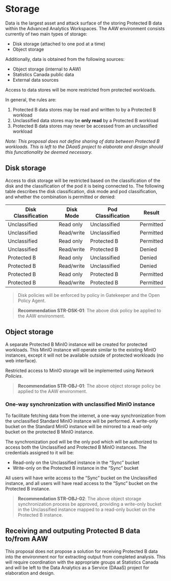 # Storage

Data is the largest asset and attack surface of the storing Protected B data
within the Advanced Analytics Workspaces. The AAW environment consists
currently of two main types of storage:

*	Disk storage (attached to one pod at a time)
*	Object storage

Additionally, data is obtained from the following sources:

* Object storage (internal to AAW)
* Statistics Canada public data
* External data sources

Access to data stores will be more restricted from protected workloads.

In general, the rules are:

1. Protected B data stores may be read and written to by a Protected B workload
2. Unclassified data stores may be **only read** by a Protected B workload
3. Protected B data stores may never be accessed from an unclassified workload

*Note: This proposal does not define sharing of data between Protected B
workloads. This is left to the DAaaS project to elaborate and design
should this funcationality be deemed necessary.*

## Disk storage

Access to disk storage will be restricted based on the classification of the
disk and the classification of the pod it is being connected to. The following
table describes the disk classification, disk mode and pod classification, and
whether the combination is permitted or denied:

| Disk Classification | Disk Mode  | Pod Classification | Result    |
|---------------------|------------|--------------------|-----------|
| Unclassified        | Read only  | Unclassified       | Permitted |
| Unclassified        | Read/write | Unclassified       | Permitted |
| Unclassified        | Read only  | Protected B        | Permitted |
| Unclassified        | Read/write | Protected B        | Denied    |
| Protected B         | Read only  | Unclassified       | Denied    |
| Protected B         | Read/write | Unclassified       | Denied    |
| Protected B         | Read only  | Protected B        | Permitted |
| Protected B         | Read/write | Protected B        | Permitted |

> Disk policies will be enforced by policy in Gatekeeper and the
> Open Policy Agent.

> **Recommendation STR-DSK-01**: The above disk policy be applied
> to the AAW environment.

## Object storage

A separate Protected B MinIO instance will be created for protected workloads.
This MinIO instance will operate similar to the existing MinIO instances,
except it will not be available outside of protected workloads
(no web interface).

Restricted access to MinIO storage will be implemented
using *Network Policies*.

> **Recommendation STR-OBJ-01**: The above object storage policy be applied
> to the AAW environment.

### One-way synchronization with unclassified MinIO instance

To facilitate fetching data from the internet, a one-way synchronization from
the unclassified Standard MinIO instance will be performed. A write-only bucket
on the Standard MinIO instance will be mirrored to a read-only bucket on
the protected B MinIO instance.

The synchronization pod will be the only pod which will be authorized to access
both the Unclassified and Protected B MinIO instances. The credentials assigned
to it will be:

* Read-only on the Unclassified instance in the “Sync” bucket
* Write-only on the Protected B instance in the “Sync” bucket

All users will have write access to the “Sync” bucket on the Unclassified
instance, and all users will have read access to the “Sync” bucket on the
Protected B instance.

> **Recommendation STR-OBJ-02**: The above object storage synchronization
> process be approved, providing a write-only bucket in the Unclassified
> instance mapped to a read-only bucket on the Protected B instance.

## Receiving and outputing Protected B data to/from AAW

This proposal does not propose a solution for receiving Protected B data into
the environment nor for extracting output from completed analysis. This will
require coordination with the appropriate groups at Statistics Canada
and will be left to the Data Analytics as a Service (DAaaS) project for
elaboration and design.
